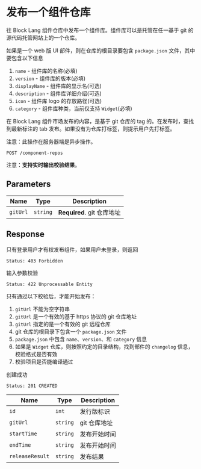 # 发布一个组件仓库

往 Block Lang 组件仓库中发布一个组件库。组件库可以是托管在任一基于 git 的源代码托管网站上的一个仓库。

如果是一个 web 版 UI 部件，则在仓库的根目录要包含 `package.json` 文件，其中要包含以下信息

1. `name` - 组件库的名称(必填)
2. `version` - 组件库的版本(必填)
3. `displayName` - 组件库的显示名(可选)
4. `description` - 组件库详细介绍(可选)
5. `icon` - 组件库 logo 的存放路径(可选)
6. `category` - 组件库种类，当前仅支持 `Widget`(必填)

在 Block Lang 组件市场发布的内容，是基于 git 仓库的 tag 的。在发布时，查找到最新标注的 tab 发布。如果没有为仓库打标签，则提示用户先打标签。

注意：此操作在服务器端是异步操作。

```text
POST /component-repos
```

注意：**支持实时输出校验结果**。

## Parameters

| Name     | Type     | Description                |
| -------- | -------- | -------------------------- |
| `gitUrl` | `string` | **Required**. git 仓库地址 |

## Response

只有登录用户才有权发布组件，如果用户未登录，则返回

```text
Status: 403 Forbidden
```

输入参数校验

```text
Status: 422 Unprocessable Entity
```

只有通过以下校验后，才能开始发布：

1. `gitUrl` 不能为空字符串
2. `gitUrl` 是一个有效的基于 https 协议的 git 仓库地址
3. `gitUrl` 指定的是一个有效的 git 远程仓库
4. git 仓库的根目录下包含一个 `package.json` 文件
5. `package.json` 中包含 `name`、`version`、和 `category` 信息
6. 如果是 `Widget` 仓库，则按照约定的目录结构，找到部件的 `changelog` 信息，校验格式是否有效
7. 校验项目是否能编译通过

创建成功

```text
Status: 201 CREATED
```

| Name            | Type     | Description  |
| --------------- | -------- | ------------ |
| `id`            | `int`    | 发行版标识   |
| `gitUrl`        | `string` | git 仓库地址 |
| `startTime`     | `string` | 发布开始时间 |
| `endTime`       | `string` | 发布开始时间 |
| `releaseResult` | `string` | 发布结果     |

